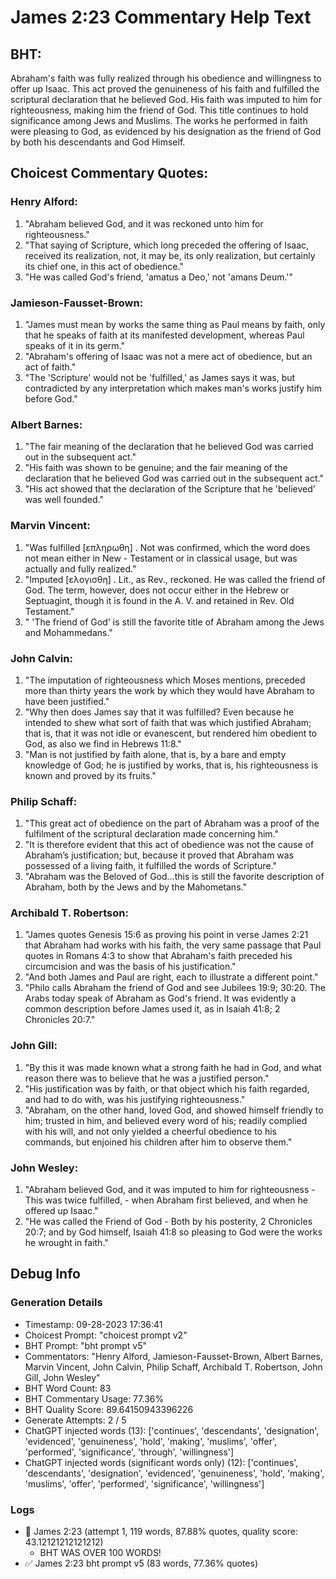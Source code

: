 # James 2:23 Commentary Help Text

## BHT:
Abraham's faith was fully realized through his obedience and willingness to offer up Isaac. This act proved the genuineness of his faith and fulfilled the scriptural declaration that he believed God. His faith was imputed to him for righteousness, making him the friend of God. This title continues to hold significance among Jews and Muslims. The works he performed in faith were pleasing to God, as evidenced by his designation as the friend of God by both his descendants and God Himself.

## Choicest Commentary Quotes:
### Henry Alford:
1. "Abraham believed God, and it was reckoned unto him for righteousness."
2. "That saying of Scripture, which long preceded the offering of Isaac, received its realization, not, it may be, its only realization, but certainly its chief one, in this act of obedience."
3. "He was called God's friend, 'amatus a Deo,' not 'amans Deum.'"

### Jamieson-Fausset-Brown:
1. "James must mean by works the same thing as Paul means by faith, only that he speaks of faith at its manifested development, whereas Paul speaks of it in its germ."
2. "Abraham's offering of Isaac was not a mere act of obedience, but an act of faith."
3. "The 'Scripture' would not be 'fulfilled,' as James says it was, but contradicted by any interpretation which makes man's works justify him before God."

### Albert Barnes:
1. "The fair meaning of the declaration that he believed God was carried out in the subsequent act."
2. "His faith was shown to be genuine; and the fair meaning of the declaration that he believed God was carried out in the subsequent act."
3. "His act showed that the declaration of the Scripture that he 'believed' was well founded."

### Marvin Vincent:
1. "Was fulfilled [επληρωθη] . Not was confirmed, which the word does not mean either in New - Testament or in classical usage, but was actually and fully realized."
2. "Imputed [ελογισθη] . Lit., as Rev., reckoned. He was called the friend of God. The term, however, does not occur either in the Hebrew or Septuagint, though it is found in the A. V. and retained in Rev. Old Testament."
3. " 'The friend of God' is still the favorite title of Abraham among the Jews and Mohammedans."

### John Calvin:
1. "The imputation of righteousness which Moses mentions, preceded more than thirty years the work by which they would have Abraham to have been justified."
2. "Why then does James say that it was fulfilled? Even because he intended to shew what sort of faith that was which justified Abraham; that is, that it was not idle or evanescent, but rendered him obedient to God, as also we find in Hebrews 11:8."
3. "Man is not justified by faith alone, that is, by a bare and empty knowledge of God; he is justified by works, that is, his righteousness is known and proved by its fruits."

### Philip Schaff:
1. "This great act of obedience on the part of Abraham was a proof of the fulfilment of the scriptural declaration made concerning him."
2. "It is therefore evident that this act of obedience was not the cause of Abraham’s justification; but, because it proved that Abraham was possessed of a living faith, it fulfilled the words of Scripture."
3. "Abraham was the Beloved of God...this is still the favorite description of Abraham, both by the Jews and by the Mahometans."

### Archibald T. Robertson:
1. "James quotes Genesis 15:6 as proving his point in verse James 2:21 that Abraham had works with his faith, the very same passage that Paul quotes in Romans 4:3 to show that Abraham's faith preceded his circumcision and was the basis of his justification."
2. "And both James and Paul are right, each to illustrate a different point."
3. "Philo calls Abraham the friend of God and see Jubilees 19:9; 30:20. The Arabs today speak of Abraham as God's friend. It was evidently a common description before James used it, as in Isaiah 41:8; 2 Chronicles 20:7."

### John Gill:
1. "By this it was made known what a strong faith he had in God, and what reason there was to believe that he was a justified person."
2. "His justification was by faith, or that object which his faith regarded, and had to do with, was his justifying righteousness."
3. "Abraham, on the other hand, loved God, and showed himself friendly to him; trusted in him, and believed every word of his; readily complied with his will, and not only yielded a cheerful obedience to his commands, but enjoined his children after him to observe them."

### John Wesley:
1. "Abraham believed God, and it was imputed to him for righteousness - This was twice fulfilled, - when Abraham first believed, and when he offered up Isaac." 
2. "He was called the Friend of God - Both by his posterity, 2 Chronicles 20:7; and by God himself, Isaiah 41:8 so pleasing to God were the works he wrought in faith."


## Debug Info
### Generation Details
- Timestamp: 09-28-2023 17:36:41
- Choicest Prompt: "choicest prompt v2"
- BHT Prompt: "bht prompt v5"
- Commentators: "Henry Alford, Jamieson-Fausset-Brown, Albert Barnes, Marvin Vincent, John Calvin, Philip Schaff, Archibald T. Robertson, John Gill, John Wesley"
- BHT Word Count: 83
- BHT Commentary Usage: 77.36%
- BHT Quality Score: 89.64150943396226
- Generate Attempts: 2 / 5
- ChatGPT injected words (13):
	['continues', 'descendants', 'designation', 'evidenced', 'genuineness', 'hold', 'making', 'muslims', 'offer', 'performed', 'significance', 'through', 'willingness']
- ChatGPT injected words (significant words only) (12):
	['continues', 'descendants', 'designation', 'evidenced', 'genuineness', 'hold', 'making', 'muslims', 'offer', 'performed', 'significance', 'willingness']

### Logs
- 🔄 James 2:23 (attempt 1, 119 words, 87.88% quotes, quality score: 43.12121212121212) 
	- BHT WAS OVER 100 WORDS!
- ✅ James 2:23 bht prompt v5 (83 words, 77.36% quotes)
